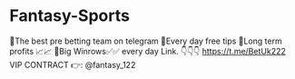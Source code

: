 # Fantasy-Sports
📍The best pre betting team on telegram 📍Every day free tips 📍Long term profits 📈📈 📍Big Winrows✅✅ every day  Link. 👇👇👇  https://t.me/BetUk222  VIP CONTRACT 👉: @fantasy_122
